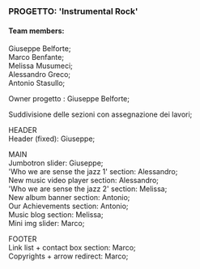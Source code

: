 ### PROGETTO: 'Instrumental Rock'<br>
#### Team members:<br>
Giuseppe Belforte;<br>
Marco Benfante;<br>
Melissa Musumeci;<br>
Alessandro Greco;<br>
Antonio Stasullo;<br>

Owner progetto : Giuseppe Belforte; <br>

Suddivisione delle sezioni con assegnazione dei lavori;<br>

HEADER<br>
Header (fixed): Giuseppe;<br>

MAIN<br>
Jumbotron slider: Giuseppe;<br>
'Who we are sense the jazz 1' section: Alessandro;<br>
New music video player section: Alessandro;<br>
'Who we are sense the jazz 2' section: Melissa;<br>
New album banner section: Antonio;<br>
Our Achievements section: Antonio;<br>
Music blog section: Melissa;<br>
Mini img slider: Marco;<br>

FOOTER<br>
Link list + contact box section: Marco;<br>
Copyrights + arrow redirect: Marco;<br>

